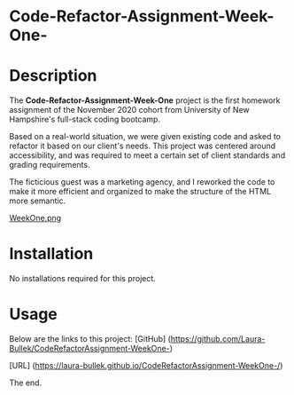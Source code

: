 # Code-Refactor-Assignment-Week-One-

# Description
The **Code-Refactor-Assignment-Week-One** project is the first homework assignment of the November 2020 cohort from University of New Hampshire's full-stack coding bootcamp. 

Based on a real-world situation, we were given existing code and asked to refactor it based on our client's needs. This project was centered around accessibility, and was required to meet a certain set of client standards and grading requirements.

The ficticious guest was a marketing agency, and I reworked the code to make it more efficient and organized to make the structure of the HTML more semantic.

[WeekOne.png](https://postimg.cc/Y4xCNh0N)
# Installation
No installations required for this project.
# Usage
Below are the links to this project:
[GitHub] (https://github.com/Laura-Bullek/CodeRefactorAssignment-WeekOne-)

[URL] (https://laura-bullek.github.io/CodeRefactorAssignment-WeekOne-/)

The end. 